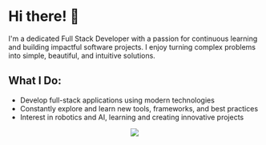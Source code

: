 # Hi there! 👋

I'm a dedicated Full Stack Developer with a passion for continuous learning and building impactful software projects. 
I enjoy turning complex problems into simple, beautiful, and intuitive solutions.

## What I Do:
- Develop full-stack applications using modern technologies
- Constantly explore and learn new tools, frameworks, and best practices
- Interest in robotics and AI, learning and creating innovative projects

<p align=center>
  <a href="https://skillicons.dev">
    <img src="https://skillicons.dev/icons?i=rust,go,nodejs,express,py,svelte,tailwind,postgresql,grafana,docker,linux,cloudflare,wordpress" />
  </a>
</p>
